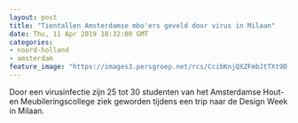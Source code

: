 ```yaml
---
layout: post
title: "Tientallen Amsterdamse mbo'ers geveld door virus in Milaan"
date: Thu, 11 Apr 2019 18:32:00 GMT
categories: 
- noord-holland 
- amsterdam 
feature_image: "https://images3.persgroep.net/rcs/CcibKnjQXZFmbJtTXt9D-c0rcAg/diocontent/145331439/_fitwidth/400/?appId=21791a8992982cd8da851550a453bd7f&quality=0.7"
---
```


Door een virusinfectie zijn 25 tot 30 studenten van het Amsterdamse Hout-en Meubileringscollege ziek geworden tijdens een trip naar de Design Week in Milaan.
